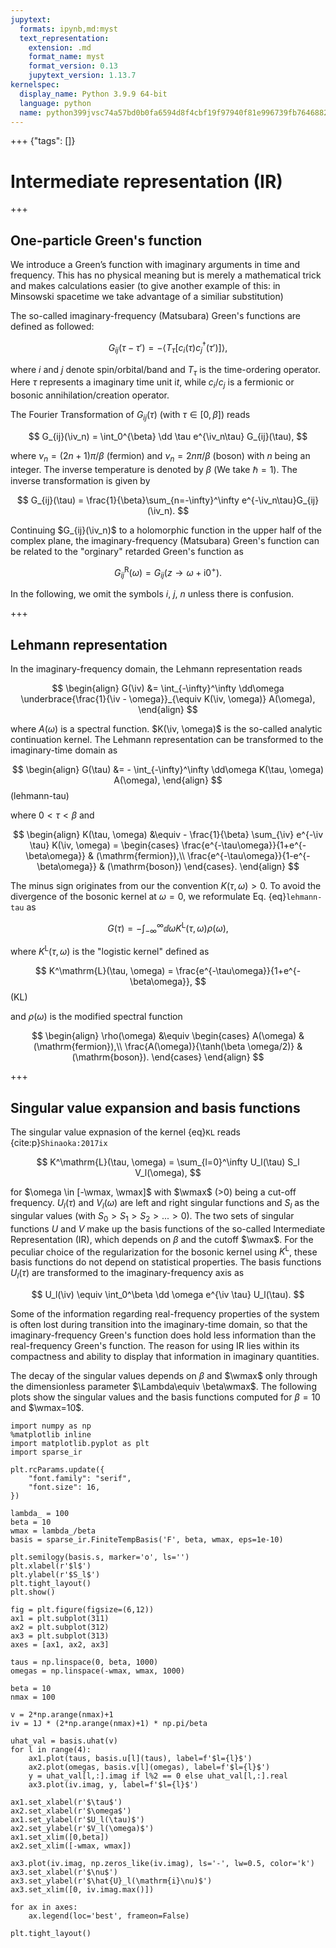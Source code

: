 ```yaml
---
jupytext:
  formats: ipynb,md:myst
  text_representation:
    extension: .md
    format_name: myst
    format_version: 0.13
    jupytext_version: 1.13.7
kernelspec:
  display_name: Python 3.9.9 64-bit
  language: python
  name: python399jvsc74a57bd0b0fa6594d8f4cbf19f97940f81e996739fb7646882a419484c72d19e05852a7e
---
```


+++ {"tags": []}

# Intermediate representation (IR)

$$
\newcommand{\iv}{{\mathrm{i}\nu}}
\newcommand{\wmax}{{\omega_\mathrm{max}}}
\newcommand{\dd}{{\mathrm{d}}}
$$

+++

## One-particle Green's function

We introduce a Green’s function with imaginary arguments in time and frequency.
This has no physical meaning but is merely a mathematical trick and makes calculations easier (to give another example of this: in Minsowski spacetime we take advantage of a similiar substitution)

The so-called imaginary-frequency (Matsubara) Green's functions are defined as followed: 

$$
G_{ij}(\tau-\tau') = -\langle T_\tau [c_i(\tau){c}^\dagger_j(\tau')]\rangle,
$$

where $i$ and $j$ denote spin/orbital/band and $T_\tau$ is the time-ordering operator.
Here $\tau$ represents a imaginary time unit $\mathrm{i}t$,
while $c_i$/$c_j$ is a fermionic or bosonic annihilation/creation operator.

The Fourier Transformation of $G_{ij}(\tau)$ (with $\tau \in [0,\beta]$) reads

$$
G_{ij}(\iv_n) = \int_0^{\beta} \dd \tau e^{\iv_n\tau} G_{ij}(\tau),
$$

where $\nu_n = (2n+1)\pi/\beta$ (fermion) and $\nu_n = 2n\pi/\beta$ (boson) with $n$ being an integer.
The inverse temperature is denoted by $\beta$ (We take $\hbar=1$).
The inverse transformation is given by

$$
G_{ij}(\tau) = \frac{1}{\beta}\sum_{n=-\infty}^\infty e^{-\iv_n\tau}G_{ij}(\iv_n).
$$ 

Continuing $G_{ij}(\iv_n)$ to a holomorphic function in the upper half of the complex plane,
the imaginary-frequency (Matsubara) Green's function can be related to the "orginary" retarded Green's function as

$$
G_{ij}^\mathrm{R}(\omega)=G_{ij}(z \rightarrow \omega+\mathrm{i}0^{+}).
$$

In the following, we omit the symbols $i$, $j$, $n$ unless there is confusion.

+++

## Lehmann representation

In the imaginary-frequency domain, the Lehmann representation reads

$$
\begin{align}
    G(\iv) &= \int_{-\infty}^\infty \dd\omega \underbrace{\frac{1}{\iv - \omega}}_{\equiv K(\iv, \omega)} A(\omega),
\end{align}
$$

where $A(\omega)$ is a spectral function.
$K(\iv, \omega)$ is the so-called analytic continuation kernel.
The Lehmann representation can be transformed to the imaginary-time domain as

$$
\begin{align}
    G(\tau) &= - \int_{-\infty}^\infty \dd\omega K(\tau, \omega) A(\omega),
\end{align}
$$ (lehmann-tau)

where $0 < \tau < \beta$ and 

$$
\begin{align}
    K(\tau, \omega) &\equiv - \frac{1}{\beta} \sum_{\iv} e^{-\iv \tau} K(\iv, \omega) =
    \begin{cases}
        \frac{e^{-\tau\omega}}{1+e^{-\beta\omega}} & (\mathrm{fermion}),\\
        \frac{e^{-\tau\omega}}{1-e^{-\beta\omega}} & (\mathrm{boson})
    \end{cases}.
\end{align}
$$

The minus sign originates from our the convention $K(\tau, \omega) > 0$.
To avoid the divergence of the bosonic kernel at $\omega=0$, we reformulate Eq. {eq}`lehmann-tau` as

$$
\begin{equation}
    G(\tau)= - \int_{-\infty}^\infty\dd{\omega} K^\mathrm{L}(\tau,\omega) \rho(\omega),
\end{equation}
$$

where $K^\mathrm{L}(\tau, \omega)$ is the "logistic kernel" defined as

$$
K^\mathrm{L}(\tau, \omega) =  \frac{e^{-\tau\omega}}{1+e^{-\beta\omega}},
$$ (KL)

and $\rho(\omega)$ is the modified spectral function

$$
\begin{align}
    \rho(\omega) &\equiv 
    \begin{cases}
        A(\omega) & (\mathrm{fermion}),\\
        \frac{A(\omega)}{\tanh(\beta \omega/2)} & (\mathrm{boson}).
    \end{cases}
\end{align}
$$

+++

## Singular value expansion and basis functions

The singular value expnasion of the kernel {eq}`KL` reads {cite:p}`Shinaoka:2017ix`

$$
K^\mathrm{L}(\tau, \omega) = \sum_{l=0}^\infty U_l(\tau) S_l V_l(\omega),
$$

for $\omega \in [-\wmax, \wmax]$ with $\wmax$ (>0) being a cut-off frequency.
$U_l(\tau)$ and $V_l(\omega)$ are left and right singular functions and $S_l$ as the singular values (with $S_0>S_1>S_2>...>0$).
The two sets of singular functions $U$ and $V$ make up the basis functions of the so-called Intermediate Representation (IR), which depends on $\beta$ and the cutoff $\wmax$.
For the peculiar choice of the regularization for the bosonic kernel using $K^\mathrm{L}$, these basis functions do not depend on statistical properties.
The basis functions $U_l(\tau)$ are transformed to the imaginary-frequency axis as

$$
U_l(\iv) \equiv \int_0^\beta \dd \omega e^{\iv \tau} U_l(\tau).
$$

Some of the information regarding real-frequency properties of the system is often lost during transition into the imaginary-time domain, so that the imaginary-frequency Green's function does hold less information than the real-frequency Green's function. The reason for using IR lies within its compactness and ability to display that information in imaginary quantities.

The decay of the singular values depends on $\beta$ and $\wmax$ only through the dimensionless parameter $\Lambda\equiv \beta\wmax$.
The following plots show the singular values and the basis functions computed for $\beta=10$ and $\wmax=10$.

```{code-cell}
import numpy as np
%matplotlib inline
import matplotlib.pyplot as plt
import sparse_ir

plt.rcParams.update({
    "font.family": "serif",
    "font.size": 16,
})

lambda_ = 100
beta = 10
wmax = lambda_/beta
basis = sparse_ir.FiniteTempBasis('F', beta, wmax, eps=1e-10)

plt.semilogy(basis.s, marker='o', ls='')
plt.xlabel(r'$l$')
plt.ylabel(r'$S_l$')
plt.tight_layout()
plt.show()
```

```{code-cell}
fig = plt.figure(figsize=(6,12))
ax1 = plt.subplot(311)
ax2 = plt.subplot(312)
ax3 = plt.subplot(313)
axes = [ax1, ax2, ax3]

taus = np.linspace(0, beta, 1000)
omegas = np.linspace(-wmax, wmax, 1000)

beta = 10
nmax = 100

v = 2*np.arange(nmax)+1
iv = 1J * (2*np.arange(nmax)+1) * np.pi/beta

uhat_val = basis.uhat(v)
for l in range(4):
    ax1.plot(taus, basis.u[l](taus), label=f'$l={l}$')
    ax2.plot(omegas, basis.v[l](omegas), label=f'$l={l}$')
    y = uhat_val[l,:].imag if l%2 == 0 else uhat_val[l,:].real
    ax3.plot(iv.imag, y, label=f'$l={l}$')

ax1.set_xlabel(r'$\tau$')
ax2.set_xlabel(r'$\omega$')
ax1.set_ylabel(r'$U_l(\tau)$')
ax2.set_ylabel(r'$V_l(\omega)$')
ax1.set_xlim([0,beta])
ax2.set_xlim([-wmax, wmax])

ax3.plot(iv.imag, np.zeros_like(iv.imag), ls='-', lw=0.5, color='k')
ax3.set_xlabel(r'$\nu$')
ax3.set_ylabel(r'$\hat{U}_l(\mathrm{i}\nu)$')
ax3.set_xlim([0, iv.imag.max()])

for ax in axes:
    ax.legend(loc='best', frameon=False)

plt.tight_layout()
```
